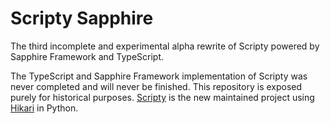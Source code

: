 # Scripty Sapphire

The third incomplete and experimental alpha rewrite of Scripty powered by Sapphire Framework and TypeScript.

The TypeScript and Sapphire Framework implementation of Scripty was never completed and will never be finished. This repository is exposed purely for historical purposes. [Scripty](https://github.com/scriptydev) is the new maintained project using [Hikari](https://hikari-py.dev) in Python.
